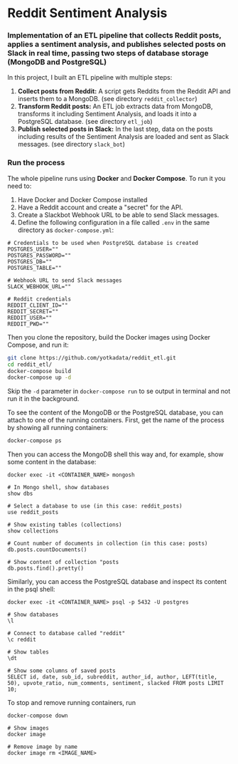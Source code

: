 # Reddit Sentiment Analysis

### Implementation of an ETL pipeline that collects Reddit posts, applies a sentiment analysis, and publishes selected posts on Slack in real time, passing two steps of database storage (MongoDB and PostgreSQL)

In this project, I built an ETL pipeline with multiple steps:

1. **Collect posts from Reddit:** A script gets Reddits from the Reddit API and inserts them to a MongoDB. (see directory `reddit_collector`)
2. **Transform Reddit posts:** An ETL job extracts data from MongoDB, transforms it including Sentiment Analysis, and loads it into a PostgreSQL database. (see directory `etl_job`)
3. **Publish selected posts in Slack:** In the last step, data on the posts including results of the Sentiment Analysis are loaded and sent as Slack messages. (see directory `slack_bot`)

### Run the process

The whole pipeline runs using **Docker** and **Docker Compose**. To run it you need to:

1. Have Docker and Docker Compose installed
2. Have a Reddit account and create a "secret" for the API.
3. Create a Slackbot Webhook URL to be able to send Slack messages.
4. Define the following configuration in a file called `.env` in the same directory as `docker-compose.yml`:

```
# Credentials to be used when PostgreSQL database is created
POSTGRES_USER=""
POSTGRES_PASSWORD=""
POSTGRES_DB=""
POSTGRES_TABLE=""

# Webhook URL to send Slack messages
SLACK_WEBHOOK_URL=""

# Reddit credentials
REDDIT_CLIENT_ID=""
REDDIT_SECRET=""
REDDIT_USER=""
REDDIT_PWD=""
```

Then you clone the repository, build the Docker images using Docker Compose, and run it:

```bash
git clone https://github.com/yotkadata/reddit_etl.git
cd reddit_etl/
docker-compose build
docker-compose up -d
```

Skip the `-d` parameter in `docker-compose run` to se output in terminal and not run it in the background.

To see the content of the MongoDB or the PostgreSQL database, you can attach to one of the running containers. First, get the name of the process by showing all running containers:

```bash
docker-compose ps
```

Then you can access the MongoDB shell this way and, for example, show some content in the database:

```
docker exec -it <CONTAINER_NAME> mongosh

# In Mongo shell, show databases
show dbs

# Select a database to use (in this case: reddit_posts)
use reddit_posts

# Show existing tables (collections)
show collections

# Count number of documents in collection (in this case: posts)
db.posts.countDocuments()

# Show content of collection "posts
db.posts.find().pretty()
```

Similarly, you can access the PostgreSQL database and inspect its content in the psql shell:

```
docker exec -it <CONTAINER_NAME> psql -p 5432 -U postgres

# Show databases
\l

# Connect to database called "reddit"
\c reddit

# Show tables
\dt

# Show some columns of saved posts
SELECT id, date, sub_id, subreddit, author_id, author, LEFT(title, 50), upvote_ratio, num_comments, sentiment, slacked FROM posts LIMIT 10;
```

To stop and remove running containers, run

```
docker-compose down

# Show images
docker image

# Remove image by name
docker image rm <IMAGE_NAME>
```
